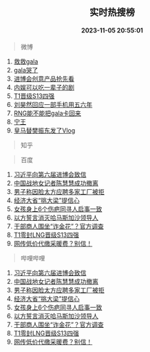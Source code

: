 <div align="center"><h2>实时热搜榜</h2><h4>2023-11-05 20:55:01</h4></div>

> 微博  

1. [救救gala](https://s.weibo.com/weibo?q=%E6%95%91%E6%95%91gala&t=31&band_rank=1&Refer=top)<br />
2. [gala哭了](https://s.weibo.com/weibo?q=gala%E5%93%AD%E4%BA%86&t=31&band_rank=2&Refer=top)<br />
3. [进博会创意产品抢先看](https://s.weibo.com/weibo?q=%23%E8%BF%9B%E5%8D%9A%E4%BC%9A%E5%88%9B%E6%84%8F%E4%BA%A7%E5%93%81%E6%8A%A2%E5%85%88%E7%9C%8B%23&t=31&band_rank=3&Refer=top)<br />
4. [内娱可以吃一辈子的剧](https://s.weibo.com/weibo?q=%E5%86%85%E5%A8%B1%E5%8F%AF%E4%BB%A5%E5%90%83%E4%B8%80%E8%BE%88%E5%AD%90%E7%9A%84%E5%89%A7&t=31&band_rank=4&Refer=top)<br />
5. [T1晋级S13四强](https://s.weibo.com/weibo?q=%23T1%E6%99%8B%E7%BA%A7S13%E5%9B%9B%E5%BC%BA%23&t=31&band_rank=5&Refer=top)<br />
6. [刘昊然回应一部手机用五六年](https://s.weibo.com/weibo?q=%23%E5%88%98%E6%98%8A%E7%84%B6%E5%9B%9E%E5%BA%94%E4%B8%80%E9%83%A8%E6%89%8B%E6%9C%BA%E7%94%A8%E4%BA%94%E5%85%AD%E5%B9%B4%23&t=31&band_rank=6&Refer=top)<br />
7. [RNG能不能把gala卡回来](https://s.weibo.com/weibo?q=%23RNG%E8%83%BD%E4%B8%8D%E8%83%BD%E6%8A%8Agala%E5%8D%A1%E5%9B%9E%E6%9D%A5%23&t=31&band_rank=7&Refer=top)<br />
8. [宁王](https://s.weibo.com/weibo?q=%E5%AE%81%E7%8E%8B&t=31&band_rank=8&Refer=top)<br />
9. [皇马替樊振东发了Vlog](https://s.weibo.com/weibo?q=%E7%9A%87%E9%A9%AC%E6%9B%BF%E6%A8%8A%E6%8C%AF%E4%B8%9C%E5%8F%91%E4%BA%86Vlog&t=31&band_rank=9&Refer=top)<br />

> 知乎  


> 百度  

1. [习近平向第六届进博会致信](https://www.baidu.com/s?wd=%E4%B9%A0%E8%BF%91%E5%B9%B3%E5%90%91%E7%AC%AC%E5%85%AD%E5%B1%8A%E8%BF%9B%E5%8D%9A%E4%BC%9A%E8%87%B4%E4%BF%A1&sa=fyb_news&rsv_dl=fyb_news)<br />
2. [中国战地女记者陈慧慧成功撤离](https://www.baidu.com/s?wd=%E4%B8%AD%E5%9B%BD%E6%88%98%E5%9C%B0%E5%A5%B3%E8%AE%B0%E8%80%85%E9%99%88%E6%85%A7%E6%85%A7%E6%88%90%E5%8A%9F%E6%92%A4%E7%A6%BB&sa=fyb_news&rsv_dl=fyb_news)<br />
3. [男子称因脸太方应聘多家工厂被拒](https://www.baidu.com/s?wd=%E7%94%B7%E5%AD%90%E7%A7%B0%E5%9B%A0%E8%84%B8%E5%A4%AA%E6%96%B9%E5%BA%94%E8%81%98%E5%A4%9A%E5%AE%B6%E5%B7%A5%E5%8E%82%E8%A2%AB%E6%8B%92&sa=fyb_news&rsv_dl=fyb_news)<br />
4. [经济大省“挑大梁”提信心](https://www.baidu.com/s?wd=%E7%BB%8F%E6%B5%8E%E5%A4%A7%E7%9C%81%E2%80%9C%E6%8C%91%E5%A4%A7%E6%A2%81%E2%80%9D%E6%8F%90%E4%BF%A1%E5%BF%83&sa=fyb_news&rsv_dl=fyb_news)<br />
5. [女孩身上6个伤疤同寻人启事一致](https://www.baidu.com/s?wd=%E5%A5%B3%E5%AD%A9%E8%BA%AB%E4%B8%8A6%E4%B8%AA%E4%BC%A4%E7%96%A4%E5%90%8C%E5%AF%BB%E4%BA%BA%E5%90%AF%E4%BA%8B%E4%B8%80%E8%87%B4&sa=fyb_news&rsv_dl=fyb_news)<br />
6. [以方誓言消灭哈马斯加沙领导人](https://www.baidu.com/s?wd=%E4%BB%A5%E6%96%B9%E8%AA%93%E8%A8%80%E6%B6%88%E7%81%AD%E5%93%88%E9%A9%AC%E6%96%AF%E5%8A%A0%E6%B2%99%E9%A2%86%E5%AF%BC%E4%BA%BA&sa=fyb_news&rsv_dl=fyb_news)<br />
7. [干部商人围坐“诈金花”？官方调查](https://www.baidu.com/s?wd=%E5%B9%B2%E9%83%A8%E5%95%86%E4%BA%BA%E5%9B%B4%E5%9D%90%E2%80%9C%E8%AF%88%E9%87%91%E8%8A%B1%E2%80%9D%EF%BC%9F%E5%AE%98%E6%96%B9%E8%B0%83%E6%9F%A5&sa=fyb_news&rsv_dl=fyb_news)<br />
8. [T1零封LNG晋级S13四强](https://www.baidu.com/s?wd=T1%E9%9B%B6%E5%B0%81LNG%E6%99%8B%E7%BA%A7S13%E5%9B%9B%E5%BC%BA&sa=fyb_news&rsv_dl=fyb_news)<br />
9. [网传低价代缴采暖费？别信！](https://www.baidu.com/s?wd=%E7%BD%91%E4%BC%A0%E4%BD%8E%E4%BB%B7%E4%BB%A3%E7%BC%B4%E9%87%87%E6%9A%96%E8%B4%B9%EF%BC%9F%E5%88%AB%E4%BF%A1%EF%BC%81&sa=fyb_news&rsv_dl=fyb_news)<br />

> 哔哩哔哩  

1. [习近平向第六届进博会致信](https://www.baidu.com/s?wd=%E4%B9%A0%E8%BF%91%E5%B9%B3%E5%90%91%E7%AC%AC%E5%85%AD%E5%B1%8A%E8%BF%9B%E5%8D%9A%E4%BC%9A%E8%87%B4%E4%BF%A1&sa=fyb_news&rsv_dl=fyb_news)<br />
2. [中国战地女记者陈慧慧成功撤离](https://www.baidu.com/s?wd=%E4%B8%AD%E5%9B%BD%E6%88%98%E5%9C%B0%E5%A5%B3%E8%AE%B0%E8%80%85%E9%99%88%E6%85%A7%E6%85%A7%E6%88%90%E5%8A%9F%E6%92%A4%E7%A6%BB&sa=fyb_news&rsv_dl=fyb_news)<br />
3. [男子称因脸太方应聘多家工厂被拒](https://www.baidu.com/s?wd=%E7%94%B7%E5%AD%90%E7%A7%B0%E5%9B%A0%E8%84%B8%E5%A4%AA%E6%96%B9%E5%BA%94%E8%81%98%E5%A4%9A%E5%AE%B6%E5%B7%A5%E5%8E%82%E8%A2%AB%E6%8B%92&sa=fyb_news&rsv_dl=fyb_news)<br />
4. [经济大省“挑大梁”提信心](https://www.baidu.com/s?wd=%E7%BB%8F%E6%B5%8E%E5%A4%A7%E7%9C%81%E2%80%9C%E6%8C%91%E5%A4%A7%E6%A2%81%E2%80%9D%E6%8F%90%E4%BF%A1%E5%BF%83&sa=fyb_news&rsv_dl=fyb_news)<br />
5. [女孩身上6个伤疤同寻人启事一致](https://www.baidu.com/s?wd=%E5%A5%B3%E5%AD%A9%E8%BA%AB%E4%B8%8A6%E4%B8%AA%E4%BC%A4%E7%96%A4%E5%90%8C%E5%AF%BB%E4%BA%BA%E5%90%AF%E4%BA%8B%E4%B8%80%E8%87%B4&sa=fyb_news&rsv_dl=fyb_news)<br />
6. [以方誓言消灭哈马斯加沙领导人](https://www.baidu.com/s?wd=%E4%BB%A5%E6%96%B9%E8%AA%93%E8%A8%80%E6%B6%88%E7%81%AD%E5%93%88%E9%A9%AC%E6%96%AF%E5%8A%A0%E6%B2%99%E9%A2%86%E5%AF%BC%E4%BA%BA&sa=fyb_news&rsv_dl=fyb_news)<br />
7. [干部商人围坐“诈金花”？官方调查](https://www.baidu.com/s?wd=%E5%B9%B2%E9%83%A8%E5%95%86%E4%BA%BA%E5%9B%B4%E5%9D%90%E2%80%9C%E8%AF%88%E9%87%91%E8%8A%B1%E2%80%9D%EF%BC%9F%E5%AE%98%E6%96%B9%E8%B0%83%E6%9F%A5&sa=fyb_news&rsv_dl=fyb_news)<br />
8. [T1零封LNG晋级S13四强](https://www.baidu.com/s?wd=T1%E9%9B%B6%E5%B0%81LNG%E6%99%8B%E7%BA%A7S13%E5%9B%9B%E5%BC%BA&sa=fyb_news&rsv_dl=fyb_news)<br />
9. [网传低价代缴采暖费？别信！](https://www.baidu.com/s?wd=%E7%BD%91%E4%BC%A0%E4%BD%8E%E4%BB%B7%E4%BB%A3%E7%BC%B4%E9%87%87%E6%9A%96%E8%B4%B9%EF%BC%9F%E5%88%AB%E4%BF%A1%EF%BC%81&sa=fyb_news&rsv_dl=fyb_news)<br />
